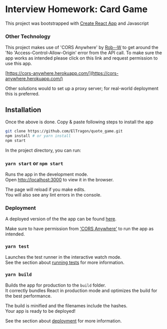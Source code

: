 # Interview Homework: Card Game

This project was bootstrapped with [Create React App](https://github.com/facebook/create-react-app) and Javascript

### Other Technology
This project makes use of 'CORS Anywhere' by [Rob--W](https://github.com/Rob--W/cors-anywhere/) to get around the  'No 'Access-Control-Allow-Origin' error from the API call. To make sure the app works as intended please click on this link and request permission to use this app.

[https://cors-anywhere.herokuapp.com/](https://cors-anywhere.herokuapp.com/)

Other solutions would to set up a proxy server; for real-world deployment this is preferred.

## Installation 
Once the above is done. Copy & paste following steps to install the app

```bash
git clone https://github.com/ElTragon/quote_game.git
npm install # or yarn install
npm start 
```

In the project directory, you can run:


### `yarn start` or `npm start`
 

Runs the app in the development mode.\
Open [http://localhost:3000](http://localhost:3000) to view it in the browser.

The page will reload if you make edits.\
You will also see any lint errors in the console.

### Deployment
A deployed version of the the app can be found [here](https://application-0-dppmx.mongodbstitch.com/).

Make sure to have permission from ['CORS Anywhere'](https://cors-anywhere.herokuapp.com/) to run the app as intended.

### `yarn test`

Launches the test runner in the interactive watch mode.\
See the section about [running tests](https://facebook.github.io/create-react-app/docs/running-tests) for more information.

### `yarn build`

Builds the app for production to the `build` folder.\
It correctly bundles React in production mode and optimizes the build for the best performance.

The build is minified and the filenames include the hashes.\
Your app is ready to be deployed!

See the section about [deployment](https://facebook.github.io/create-react-app/docs/deployment) for more information.

